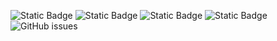 ![Static Badge](https://img.shields.io/badge/blacklists-60-000000) ![Static Badge](https://img.shields.io/badge/blacklisted-3178708-cc0000) ![Static Badge](https://img.shields.io/badge/whitelisted-2242-00CC00) ![Static Badge](https://img.shields.io/badge/streaming_blacklist-28106-000000) ![GitHub issues](https://img.shields.io/github/issues/fabriziosalmi/blacklists)
